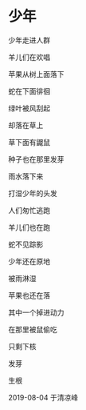 # 少年

少年走进人群

羊儿们在欢唱

苹果从树上面落下

蛇在下面徘徊

绿叶被风刮起

却落在草上

草下面有鼹鼠

种子也在那里发芽

雨水落下来

打湿少年的头发

人们匆忙逃跑

羊儿们也在跑

蛇不见踪影

少年还在原地

被雨淋湿

苹果也还在落

其中一个掉进动力

在那里被鼠偷吃

只剩下核

发芽

生根

2019-08-04 于清凉峰